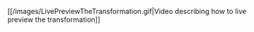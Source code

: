 [[/images/LivePreviewTheTransformation.gif|Video describing how to live preview the transformation]]